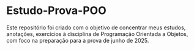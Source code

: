 # Estudo-Prova-POO

Este repositório foi criado com o objetivo de concentrar meus estudos, anotações, exercícios à disciplina de Programação Orientada a Objetos, com foco na preparação para a prova de junho de 2025.
